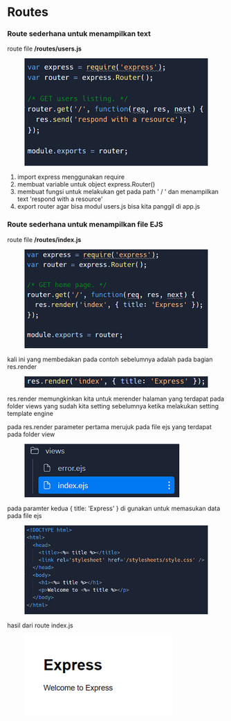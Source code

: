 # Routes

### Route sederhana untuk menampilkan text

route file **/routes/users.js**

<figure><img src="../.gitbook/assets/image (1) (3).png" alt=""><figcaption></figcaption></figure>

1. import express menggunakan require
2. membuat variable untuk object express.Router()
3. membuat fungsi untuk melakukan get pada path ' / ' dan menampilkan text 'respond with a resource'
4. export router agar bisa modul users.js bisa kita panggil di app.js

### Route sederhana untuk menampilkan file EJS

route file **/routes/index.js**

<figure><img src="../.gitbook/assets/image.png" alt=""><figcaption></figcaption></figure>

kali ini yang membedakan pada contoh sebelumnya adalah pada bagian res.render

<figure><img src="../.gitbook/assets/image (10).png" alt=""><figcaption></figcaption></figure>

res.render memungkinkan kita untuk merender halaman yang terdapat pada folder views yang sudah kita setting sebelumnya ketika melakukan setting template engine

pada res.render parameter pertama merujuk pada file ejs yang terdapat pada folder view

<figure><img src="../.gitbook/assets/image (1).png" alt=""><figcaption></figcaption></figure>

pada paramter kedua { title: 'Express' } di gunakan untuk memasukan data pada file ejs

<figure><img src="../.gitbook/assets/image (18).png" alt=""><figcaption></figcaption></figure>

hasil dari route index.js&#x20;

<figure><img src="../.gitbook/assets/image (6).png" alt=""><figcaption></figcaption></figure>
